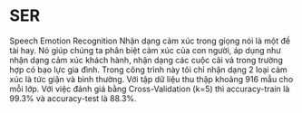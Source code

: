 # SER
Speech Emotion Recognition
Nhận dạng cảm xúc trong giọng nói là một đề tài hay. Nó giúp chúng ta phân biệt cảm xúc của con người, áp dụng như nhận dạng cảm xúc khách hành, nhận dạng các cuộc cãi vả trong trường hợp có bạo lực gia đình. Trong công trình này tôi chỉ nhận dạng 2 loại cảm xúc là tức giận và bình thường. Với tập dữ liệu thu thập khoảng 916 mẫu cho mỗi lớp. Với việc đánh giá bằng Cross-Validation (k=5) thì accuracy-train là 99.3% và accuracy-test là 88.3%.
